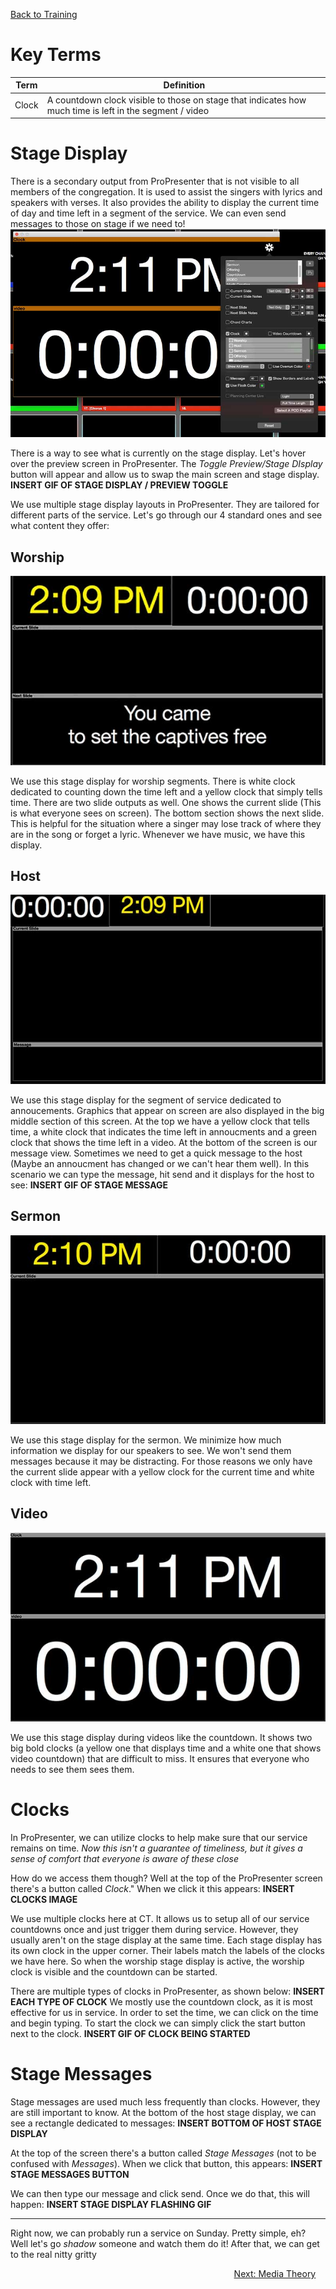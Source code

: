<!-- TITLE: 103 - Stage Display -->
<!-- SUBTITLE: Once we get through this, we'll understand how what we do affects those on stage as well -->

[Back to Training](/media/training)

# Key Terms
| Term | Definition |
| --- | --- |
| Clock | A countdown clock visible to those on stage that indicates how much time is left in the segment / video |
# Stage Display
There is a secondary output from ProPresenter that is not visible to all members of the congregation. It is used to assist the singers with lyrics and speakers with verses. It also provides the ability to display the current time of day and time left in a segment of the service. We can even send messages to those on stage if we need to!
![Edit Stage Display](/uploads/media-screenshots/103-edit-stage-display.jpg "Edit Stage Display")

There is a way to see what is currently on the stage display. Let's hover over the preview screen in ProPresenter. The _Toggle Preview/Stage DIsplay_ button will appear and allow us to swap the main screen and stage display.
**INSERT GIF OF STAGE DISPLAY / PREVIEW TOGGLE**

We use multiple stage display layouts in ProPresenter. They are tailored for different parts of the service. Let's go through our 4 standard ones and see what content they offer:
## Worship
![Worship Stage Display](/uploads/media-screenshots/103-worship-stage-display.jpg "Worship Stage Display")

We use this stage display for worship segments. There is white clock dedicated to counting down the time left and a yellow clock that simply tells time. There are two slide outputs as well. One shows the current slide (This is what everyone sees on screen). The bottom section shows the next slide. This is helpful for the situation where a singer may lose track of where they are in the song or forget a lyric. Whenever we have music, we have this display.

## Host
![Host Stage Display](/uploads/media-screenshots/103-host-stage-display.jpg "Host Stage Display")

We use this stage display for the segment of service dedicated to annoucements. Graphics that appear on screen are also displayed in the big middle section of this screen. At the top we have a yellow clock that tells time, a white clock that indicates the time left in annoucments and a green clock that shows the time left in a video. At the bottom of the screen is our message view. Sometimes we need to get a quick message to the host (Maybe an annoucment has changed or we can't hear them well). In this scenario we can type the message, hit send and it displays for the host to see:
**INSERT GIF OF STAGE MESSAGE**
## Sermon
![Semon Stage Display](/uploads/media-screenshots/103-semon-stage-display.jpg "Semon Stage Display")

We use this stage display for the sermon. We minimize how much information we display for our speakers to see. We won't send them messages because it may be distracting. For those reasons we only have the current slide appear with a yellow clock for the current time and white clock with time left.
## Video
![Video Stage Display](/uploads/media-screenshots/103-video-stage-display.jpg "Video Stage Display")

We use this stage display during videos like the countdown. It shows two big bold clocks (a yellow one that displays time and a white one that shows video countdown) that are difficult to miss. It ensures that everyone who needs to see them sees them.
# Clocks
In ProPresenter, we can utilize clocks to help make sure that our service remains on time.
*Now this isn't a guarantee of timeliness, but it gives a sense of comfort that everyone is aware of these close*

How do we access them though? Well at the top of the ProPresenter screen there's a button called _Clock_." When we click it this appears:
**INSERT CLOCKS IMAGE**

We use multiple clocks here at CT. It allows us to setup all of our service countdowns once and just trigger them during service. However, they usually aren't on the stage display at the same time. Each stage display has its own clock in the upper corner. Their labels match the labels of the clocks we have here. So when the worship stage display is active, the worship clock is visible and the countdown can be started.

There are multiple types of clocks in ProPresenter, as shown below:
**INSERT EACH TYPE OF CLOCK**
We mostly use the countdown clock, as it is most effective for us in service. In order to set the time, we can click on the time and begin typing. To start the clock we can simply click the start button next to the clock.
**INSERT GIF OF CLOCK BEING STARTED**
# Stage Messages
Stage messages are used much less frequently than clocks. However, they are still important to know. At the bottom of the host stage display, we can see a rectangle dedicated to messages:
**INSERT BOTTOM OF HOST STAGE DISPLAY**

At the top of the screen there's a button called _Stage Messages_ (not to be confused with _Messages_). When we click that button, this appears:
**INSERT STAGE MESSAGES BUTTON**

We can then type our message and click send. Once we do that, this will happen:
**INSERT STAGE DISPLAY FLASHING GIF**

---

Right now, we can probably run a service on Sunday. Pretty simple, eh? Well let's go _shadow_ someone and watch them do it! After that, we can get to the real nitty gritty
<div style="text-align:right"><a href="/media/training-pages/103">Next: Media Theory</a>&nbsp;&nbsp;&nbsp;&nbsp;</div>